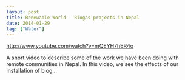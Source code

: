 ```yaml
---
layout: post
title: Renewable World - Biogas projects in Nepal
date: 2014-01-29
tag: ["Water"]
---
```


http://www.youtube.com/watch?v=mQEYH7hER4o  

A short video to describe some of the work we have been doing with remote communities in Nepal. In this video, we see the effects of our installation of biog...